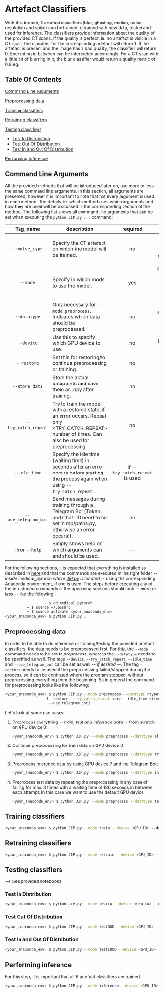# Artefact Classifiers
With this branch, 6 artefact classifiers (blur, ghosting, motion, noise, resolution and spike) can be trained, retrained with new data, tested and used for inference. The classifiers provide information about the quality of the provided CT scans. If the quality is perfect, ie. no artefact is visible in a CT scan, the classifier for the corresponding artefact will return 1. If the artefact is present and the image has a bad quality, the classifier will return 0. Everyhting in between can be interpreted accordingly. For a CT scan with a little bit of blurring in it, the blur classifier would return a quality metric of 0.9 eg.


## Table Of Contents

[Command Line Arguments](#command-line-arguments)

[Preprocessing data](#preprocessing-data)

[Training classifiers](#training-classifiers)

[Retraining classifiers](#retraining-classifiers)

[Testing classifiers](#testing-classifiers)
  * [Test In Distribution](#test-in-distribution)
  * [Test Out Of Distribution](#test-out-of-distribution)
  * [Test In and Out Of Distribution](#test-in-and-out-of-distribution)

[Performing inference](#performing-inference)


## Command Line Arguments
All the provided methods that will be introduced later on, use more or less the same command line arguments. In this section, all arguments are presented, however it is important to note that not every argument is used in each method. The details, ie. which method uses which arguments and how they are used will be discussed in the corresponding section of the method. The following list shows all command line arguments that can be set when executing the `python JIP.py ...` command:


| Tag_name | description | required | choices | default | 
|:-:|-|:-:|:-:|:-:|
| `--noise_type` | Specify the CT artefact on which the model will be trained. | no | `blur, ghosting, motion, noise, resolution, spike` | `blur` |
| `--mode` | Specify in which mode to use the model. | yes | `preprocess, train, retrain, testID, testOOD, testIOOD, inference` | -- |
| `--datatype` | Only necessary for `--mode preprocess`. Indicates which data should be preprocessed. | no | `all, train, test, inference` | `all` |
| `--device` | Use this to specify which GPU device to use. | no | `[0, 1, ..., 7]` | `4` |
| `--restore` | Set this for restoring/to continue preprocessing or training. | no | -- | `False` |
| `--store_data` | Store the actual datapoints and save them as .npy after training. | no | -- | `False` |
| `--try_catch_repeat` | Try to train the model with a restored state, if an error occurs. Repeat only <TRY_CATCH_REPEAT> number of times. Can also be used for preprocessing. | no | -- | `False` |
| `--idle_time` | Specify the idle time (waiting time) in seconds after an error occurs before starting the process again when using `--try_catch_repeat`. | if `--try_catch_repeat` is used | -- | `0` |
| `--use_telegram_bot` | Send messages during training through a Telegram Bot (Token and Chat-ID need to be set in mp/paths.py, otherwise an error occurs!). | no | -- | `False` |
| `-h` or `--help` | Simply shows help on which arguments can and should be used. | -- | -- | -- |

For the following sections, it is expected that everything is installed as described in [here](../README.md/#medical_pytorch) and that the commands are executed in the right folder *-- inside medical_pytorch where [JIP.py](../JIP.py) is located --* using the corresponding Anaconda environment, if one is used. The steps before executing any of the introduced commands in the upcoming sections should look *-- more or less --* like the following:
```bash
                  ~ $ cd medical_pytorch
		  ~ $ source ~/.bashrc
		  ~ $ source activate <your_anaconda_env>
<your_anaconda_env> $ python JIP.py ...
```

## Preprocessing data
In order to be able to do inference or training/testing the provided artefact classifiers, the data needs to be preprocessed first. For this, the `--mode` command needs to be set to *preprocess*, whereas the `--datatype` needs to be specified as well. The tags `--device`, `--try_catch_repeat`, `--idle_time` and `--use_telegram_bot` can be set as well *-- if desired --*. The tag `--restore` needs to be used if the preprocessing failed/stopped during the process, so it can be continued where the program stopped, without preprocessing everything from the beginning. So in general the command for preprocessing looks like the following:
```bash
<your_anaconda_env> $ python JIP.py --mode preprocess --datatype <type> --device <GPU_ID>
				   [--restore --try_catch_repeat <nr> --idle_time <time_in_sec>
				    --use_telegram_bot]
```
Let's look at some use cases:
1. Preprocess everything *-- train, test and inference data --* from scratch on GPU device 0:
    ```bash
    <your_anaconda_env> $ python JIP.py --mode preprocess --datatype all --device 0
    ```
2. Continue preprocessing for train data on GPU device 3: 
    ```bash
    <your_anaconda_env> $ python JIP.py --mode preprocess --datatype train --device 3 --restore
    ```
3. Preprocess inference data by using GPU device 7 and the Telegram Bot:
    ```bash
    <your_anaconda_env> $ python JIP.py --mode preprocess --datatype inference --device 7 --use_telegram_bot
    ```
4. Preprocess test data by repeating the preprocessing in any case of failing for max. 3 times with a waiting time of 180 seconds in between each attempt. In this case we want to use the default GPU device:
    ```bash
    <your_anaconda_env> $ python JIP.py --mode preprocess --datatype test --try_catch_repeat 3 --idle_time 180
    ```

## Training classifiers
```bash
<your_anaconda_env> $ python JIP.py --mode train --device <GPU_ID> --datatype train --noise_type <artefact> [--store_data --try_catch_repeat <nr> --idle_time <time_in_sec> --use_telegram_bot --restore]
```

## Retraining classifiers
```bash
<your_anaconda_env> $ python JIP.py --mode retrain --device <GPU_ID> --datatype train --noise_type <artefact> [--store_data --try_catch_repeat <nr> --idle_time <time_in_sec> --use_telegram_bot --restore]
```

## Testing classifiers
--> See provided notebooks

### Test In Distribution
```bash
<your_anaconda_env> $ python JIP.py --mode testID --device <GPU_ID> --datatype test --noise_type <artefact> [--use_telegram_bot --store_data]
```

### Test Out Of Distribution
```bash
<your_anaconda_env> $ python JIP.py --mode testOOD --device <GPU_ID> --datatype test --noise_type <artefact> [--store_data --use_telegram_bot]
```

### Test In and Out Of Distribution
```bash
<your_anaconda_env> $ python JIP.py --mode testIOOD --device <GPU_ID> --datatype test --noise_type <artefact> [--use_telegram_bot --store_data]
```

## Performing inference
For this step, it is important that all 6 artefact classifiers are trained.
```bash
<your_anaconda_env> $ python JIP.py --mode inference --device <GPU_ID> [--use_telegram_bot]
```
